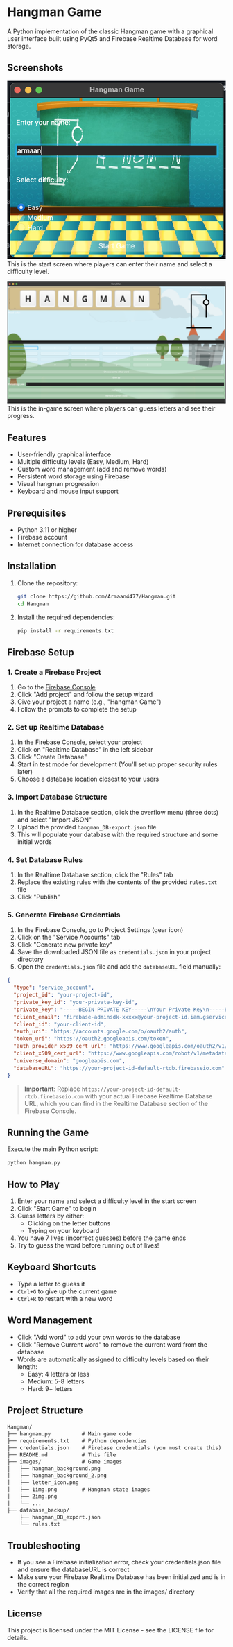 # Hangman Game

A Python implementation of the classic Hangman game with a graphical user interface built using PyQt5 and Firebase Realtime Database for word storage.

## Screenshots
![Hangman Game Start Screen](images/hangman_screenshot_1.png)
    This is the start screen where players can enter their name and select a difficulty level.

![Hangman Game In-Game Screen](images/hangman_screenshot_2.png)
    This is the in-game screen where players can guess letters and see their progress.

## Features

- User-friendly graphical interface
- Multiple difficulty levels (Easy, Medium, Hard)
- Custom word management (add and remove words)
- Persistent word storage using Firebase
- Visual hangman progression
- Keyboard and mouse input support

## Prerequisites

- Python 3.11 or higher
- Firebase account
- Internet connection for database access

## Installation

1. Clone the repository:
   ```bash
   git clone https://github.com/Armaan4477/Hangman.git
   cd Hangman
   ```

2. Install the required dependencies:
   ```bash
   pip install -r requirements.txt
   ```

## Firebase Setup

### 1. Create a Firebase Project

1. Go to the [Firebase Console](https://console.firebase.google.com/)
2. Click "Add project" and follow the setup wizard
3. Give your project a name (e.g., "Hangman Game")
4. Follow the prompts to complete the setup

### 2. Set up Realtime Database

1. In the Firebase Console, select your project
2. Click on "Realtime Database" in the left sidebar
3. Click "Create Database"
4. Start in test mode for development (You'll set up proper security rules later)
5. Choose a database location closest to your users

### 3. Import Database Structure

1. In the Realtime Database section, click the overflow menu (three dots) and select "Import JSON"
2. Upload the provided `hangman_DB-export.json` file
3. This will populate your database with the required structure and some initial words

### 4. Set Database Rules

1. In the Realtime Database section, click the "Rules" tab
2. Replace the existing rules with the contents of the provided `rules.txt` file
3. Click "Publish"

### 5. Generate Firebase Credentials

1. In the Firebase Console, go to Project Settings (gear icon)
2. Click on the "Service Accounts" tab
3. Click "Generate new private key"
4. Save the downloaded JSON file as `credentials.json` in your project directory
5. Open the `credentials.json` file and add the `databaseURL` field manually:

```json
{
  "type": "service_account",
  "project_id": "your-project-id",
  "private_key_id": "your-private-key-id",
  "private_key": "-----BEGIN PRIVATE KEY-----\nYour Private Key\n-----END PRIVATE KEY-----\n",
  "client_email": "firebase-adminsdk-xxxxx@your-project-id.iam.gserviceaccount.com",
  "client_id": "your-client-id",
  "auth_uri": "https://accounts.google.com/o/oauth2/auth",
  "token_uri": "https://oauth2.googleapis.com/token",
  "auth_provider_x509_cert_url": "https://www.googleapis.com/oauth2/v1/certs",
  "client_x509_cert_url": "https://www.googleapis.com/robot/v1/metadata/x509/firebase-adminsdk-xxxxx%40your-project-id.iam.gserviceaccount.com",
  "universe_domain": "googleapis.com",
  "databaseURL": "https://your-project-id-default-rtdb.firebaseio.com"
}
```

> **Important**: Replace `https://your-project-id-default-rtdb.firebaseio.com` with your actual Firebase Realtime Database URL, which you can find in the Realtime Database section of the Firebase Console.

## Running the Game

Execute the main Python script:

```bash
python hangman.py
```

## How to Play

1. Enter your name and select a difficulty level in the start screen
2. Click "Start Game" to begin
3. Guess letters by either:
   - Clicking on the letter buttons
   - Typing on your keyboard
4. You have 7 lives (incorrect guesses) before the game ends
5. Try to guess the word before running out of lives!

## Keyboard Shortcuts

- Type a letter to guess it
- `Ctrl+G` to give up the current game
- `Ctrl+R` to restart with a new word

## Word Management

- Click "Add word" to add your own words to the database
- Click "Remove Current word" to remove the current word from the database
- Words are automatically assigned to difficulty levels based on their length:
  - Easy: 4 letters or less
  - Medium: 5-8 letters
  - Hard: 9+ letters

## Project Structure

```
Hangman/
├── hangman.py          # Main game code
├── requirements.txt    # Python dependencies
├── credentials.json    # Firebase credentials (you must create this)
├── README.md           # This file
├── images/             # Game images
│   ├── hangman_background.png
│   ├── hangman_background_2.png
│   ├── letter_icon.png
│   ├── 1img.png        # Hangman state images
│   ├── 2img.png
│   └── ...
├── database_backup/
    ├── hangman_DB_export.json
    └── rules.txt

```

## Troubleshooting

- If you see a Firebase initialization error, check your credentials.json file and ensure the databaseURL is correct
- Make sure your Firebase Realtime Database has been initialized and is in the correct region
- Verify that all the required images are in the images/ directory

## License

This project is licensed under the MIT License - see the LICENSE file for details.
